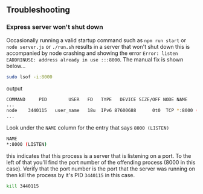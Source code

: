 ## Troubleshooting

### Express server won't shut down
Occasionally running a valid startup command such as `npm run start` or `node server.js` or `./run.sh` results in a server that won't shut down this is accompanied by node crashing and showing the error `Error: listen EADDRINUSE: address already in use :::8000`.  The manual fix is shown below...
```sh
sudo lsof -i:8000
```
output
```sh
COMMAND     PID        USER   FD   TYPE   DEVICE SIZE/OFF NODE NAME
...
node    3440115   user_name   18u  IPv6 87600688      0t0  TCP *:8000 (LISTEN)
...
```
Look under the `NAME` column for the entry that says `8000 (LISTEN)`
```sh
NAME
*:8000 (LISTEN)
```
this indicates that this process is a server that is listening on a port.  To the left of that you'll find the port number of the offending process (8000 in this case).  Verify that the port number is the port that the server was running on then kill the process by it's PID `3440115` in this case.
```sh
kill 3440115
```
